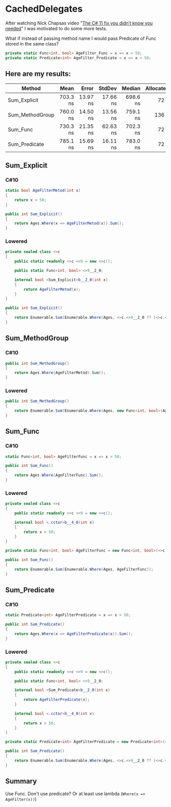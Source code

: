 # CachedDelegates

After watching Nick Chapsas video
"[The C# 11 fix you didn’t know you needed](https://www.youtube.com/watch?v=5Lit18RJYp8)"
I was motivated to do some more tests.

What if instead of passing method name I would pass Predicate of Func stored in the same class?

```csharp
private static Func<int, bool> AgeFilter_Func = x => x > 50;
private static Predicate<int> AgeFilter_Predicate = x => x > 50;
```

## Here are my results:

|          Method |     Mean |    Error |   StdDev |   Median | Allocated |
|---------------- |---------:|---------:|---------:|---------:|----------:|
|    Sum_Explicit | 703.3 ns | 13.97 ns | 17.66 ns | 698.6 ns |      72 B |
| Sum_MethodGroup | 760.0 ns | 14.50 ns | 13.56 ns | 759.1 ns |     136 B |
|        Sum_Func | 730.3 ns | 21.35 ns | 62.63 ns | 702.3 ns |      72 B |
|   Sum_Predicate | 785.1 ns | 15.69 ns | 16.11 ns | 783.0 ns |      72 B |

## Sum_Explicit

### C#10

```csharp
static bool AgeFilterMetod(int x)
{
    return x > 50;
}

public int Sum_Explicit()
{
    return Ages.Where(x => AgeFilterMetod(x)).Sum();
}
```

### Lowered

```csharp
private sealed class <>c
{
    public static readonly <>c <>9 = new <>c();

    public static Func<int, bool> <>9__2_0;

    internal bool <Sum_Explicit>b__2_0(int x)
    {
        return AgeFilterMetod(x);
    }
}

public int Sum_Explicit()
{
    return Enumerable.Sum(Enumerable.Where(Ages, <>c.<>9__2_0 ?? (<>c.<>9__2_0 = new Func<int, bool>(<>c.<>9.<Sum_Explicit>b__2_0))));
}
```

## Sum_MethodGroup

### C#10
```csharp
public int Sum_MethodGroup()
{
    return Ages.Where(AgeFilterMetod).Sum();
}
```
### Lowered
```csharp
public int Sum_MethodGroup()
{
    return Enumerable.Sum(Enumerable.Where(Ages, new Func<int, bool>(AgeFilterMetod)));
}
```



## Sum_Func

### C#10
```csharp
static Func<int, bool> AgeFilterFunc = x => x > 50;

public int Sum_Func()
{
    return Ages.Where(AgeFilterFunc).Sum();
}
```
### Lowered
```csharp
private sealed class <>c
{
    public static readonly <>c <>9 = new <>c();

    internal bool <.cctor>b__4_0(int x)
    {
        return x > 50;
    }
}

private static Func<int, bool> AgeFilterFunc = new Func<int, bool>(<>c.<>9.<.cctor>b__4_0);

public int Sum_Func()
{
    return Enumerable.Sum(Enumerable.Where(Ages, AgeFilterFunc));
}
```



## Sum_Predicate

### C#10
```csharp
static Predicate<int> AgeFilterPredicate = x => x > 50;

public int Sum_Predicate()
{
    return Ages.Where(x => AgeFilterPredicate(x)).Sum();
}
```
### Lowered
```csharp
private sealed class <>c
{
    public static readonly <>c <>9 = new <>c();

    public static Func<int, bool> <>9__2_0;

    internal bool <Sum_Predicate>b__2_0(int x)
    {
        return AgeFilterPredicate(x);
    }

    internal bool <.cctor>b__4_0(int x)
    {
        return x > 50;
    }
}

private static Predicate<int> AgeFilterPredicate = new Predicate<int>(<>c.<>9.<.cctor>b__4_0);

public int Sum_Predicate()
{
    return Enumerable.Sum(Enumerable.Where(Ages, <>c.<>9__2_0 ?? (<>c.<>9__2_0 = new Func<int, bool>(<>c.<>9.<Sum_Predicate>b__2_0))));
}
```

## Summary

Use Func. Don't use predicate? Or at least use lambda (`Where(x => AgeFilter(x))`)
